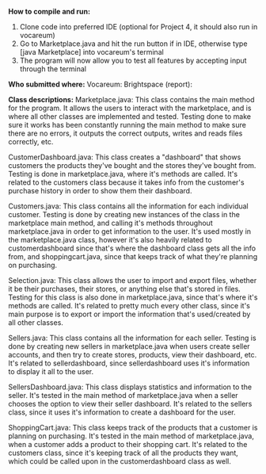 <b>How to compile and run:</b>
1. Clone code into preferred IDE (optional for Project 4, it should also run in vocareum)
2. Go to Marketplace.java and hit the run button if in IDE, otherwise type [java Marketplace] into vocareum's terminal
3. The program will now allow you to test all features by accepting input through the terminal

<b>Who submitted where:</b>
Vocareum:
Brightspace (report):

<b>Class descriptions:</b>
Marketplace.java: This class contains the main method for the program. It allows the users to interact with the marketplace, and is where all other classes are implemented and tested. Testing done to make sure it works has been constantly running the main method to make sure there are no errors, it outputs the correct outputs, writes and reads files correctly, etc. 

CustomerDashboard.java: This class creates a "dashboard" that shows customers the products they've bought and the stores they've bought from. Testing is done in marketplace.java, where it's methods are called. It's related to the customers class because it takes info from the customer's purchase history in order to show them their dashboard.

Customers.java: This class contains all the information for each individual customer. Testing is done by creating new instances of the class in the marketplace main method, and calling it's methods throughout marketplace.java in order to get information to the user. It's used mostly in the marketplace.java class, however it's also heavily related to customerdashboard since that's where the dashboard class gets all the info from, and shoppingcart.java, since that keeps track of what they're planning on purchasing.

Selection.java: This class allows the user to import and export files, whether it be their purchases, their stores, or anything else that's stored in files. Testing for this class is also done in marketplace.java, since that's where it's methods are called. It's related to pretty much every other class, since it's main purpose is to export or import the information that's used/created by all other classes.

Sellers.java: This class contains all the information for each seller. Testing is done by creating new sellers in marketplace.java when users create seller accounts, and then try to create stores, products, view their dashboard, etc. It's related to sellerdashboard, since sellerdashboard uses it's information to display it all to the user. 

SellersDashboard.java: This class displays statistics and information to the seller. It's tested in the main method of marketplace.java when a seller chooses the option to view their seller dashboard. It's related to the sellers class, since it uses it's information to create a dashboard for the user. 

ShoppingCart.java: This class keeps track of the products that a customer is planning on purchasing. It's tested in the main method of marketplace.java, when a customer adds a product to their shopping cart. It's related to the customers class, since it's keeping track of all the products they want, which could be called upon in the customerdashboard class as well.
